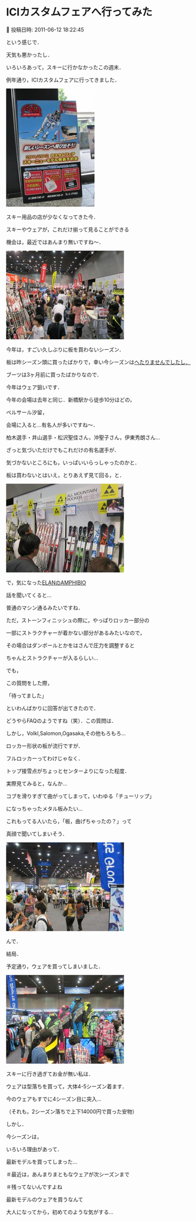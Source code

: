 # ICIカスタムフェアへ行ってみた

📅 投稿日時: 2011-06-12 18:22:45

という感じで．





天気も悪かったし．


いろいろあって，スキーに行かなかったこの週末．





例年通り，ICIカスタムフェアに行ってきました．




![2065aed55b6b55cf59e68e8ced097761.jpg](images/2065aed55b6b55cf59e68e8ced097761.jpg)




スキー用品の店が少なくなってきた今．


スキーやウェアが，これだけ揃って見ることができる


機会は，最近ではあんまり無いですね～．




![9488db536133e6c3d68b243eb6f664ac.jpg](images/9488db536133e6c3d68b243eb6f664ac.jpg)




今年は，すごい久しぶりに板を買わないシーズン．


板は昨シーズン頭に買ったばかりで，幸い今シーズンは[へたりませんでしたし．](http://blog.goo.ne.jp/skier_nobu/e/739c99f122390b651443d3488470166e)


ブーツは3ヶ月前に買ったばかりなので．


今年はウェア狙いです．





今年の会場は去年と同じ．新橋駅から徒歩10分ほどの，


ベルサール汐留，


会場に入ると…有名人が多いですね～．


柏木選手・井山選手・松沢聖佳さん，沖聖子さん，伊東秀朗さん…


ざっと気づいただけでもこれだけの有名選手が．


気づかないところにも，いっぱいいらっしゃったのかと．





板は買わないとはいえ，とりあえず見て回る，と．




![35376223f1788838c11e212d88b7636b.jpg](images/35376223f1788838c11e212d88b7636b.jpg)




で，気になった[ELANのAMPHIBIO](e5be2080b24fa9ab10470f95067659cdf.md)


話を聞いてくると…


普通のマシン通るみたいですね．


ただ，ストーンフィニッシュの際に，やっぱりロッカー部分の


一部にストラクチャーが着かない部分があるみたいなので，


その場合はダンボールとかをはさんで圧力を調整すると


ちゃんとストラクチャーが入るらしい…





でも，


この質問をした際，


「待ってました」


といわんばかりに回答が出てきたので．


どうやらFAQのようですね（笑）．この質問は．





しかし，Volkl,Salomon,Ogasaka,その他もろもろ…


ロッカー形状の板が流行ですが．


フルロッカーってわけじゃなく．


トップ接雪点がちょっとセンターよりになった程度．


実際見てみると，なんか…


コブを滑りすぎて曲がってしまって，いわゆる「チューリップ」


になっちゃったメタル板みたい…


これもってる人いたら，「板，曲げちゃったの？」って


真顔で聞いてしまいそう．




![56cb737a5f7662ccb4d2c2362ee27f88.jpg](images/56cb737a5f7662ccb4d2c2362ee27f88.jpg)







んで．


結局．


予定通り，ウェアを買ってしまいました．




![61fe8cf690ea4024263cee0686590e6d.jpg](images/61fe8cf690ea4024263cee0686590e6d.jpg)




スキーに行き過ぎてお金が無い私は．


ウェアは型落ちを買って，大体4-5シーズン着ます．


今のウェアもすでに4シーズン目に突入…


（それも，2シーズン落ちで上下14000円で買った安物）





しかし．


今シーズンは，


いろいろ理由があって．


最新モデルを買ってしまった…


＃最近は，あんまりまともなウェアが次シーズンまで


＃残ってないんですよね





最新モデルのウェアを買うなんて


大人になってから，初めてのような気がする…
